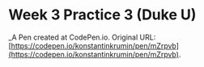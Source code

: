# Week 3 Practice 3 (Duke U)
 _A Pen created at CodePen.io. Original URL: [https://codepen.io/konstantinkrumin/pen/mZrpvb](https://codepen.io/konstantinkrumin/pen/mZrpvb).

 